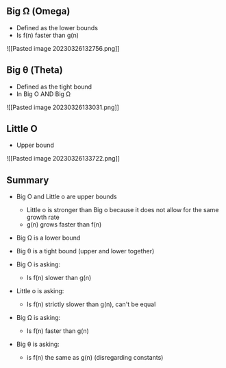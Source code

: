 ## Big Ω (Omega) 

- Defined as the lower bounds
- Is f(n) faster than g(n)

![[Pasted image 20230326132756.png]]

## Big θ (Theta)

- Defined as the tight bound
- In Big O AND Big Ω

![[Pasted image 20230326133031.png]]

## Little O

- Upper bound

![[Pasted image 20230326133722.png]]

## Summary 

- Big O and Little o are upper bounds
	- Little o is stronger than Big o because it does not allow for the same growth rate 
	- g(n) grows faster than f(n)
- Big Ω is a lower bound
- Big θ is a tight bound (upper and lower together)

- Big O is asking:
	- Is f(n) slower than g(n)
- Little o is asking:
	- Is f(n) strictly slower than g(n), can't be equal 
- Big Ω is asking:
	- Is f(n) faster than g(n)
- Big θ is asking:
	- is f(n) the same as g(n) (disregarding constants)
